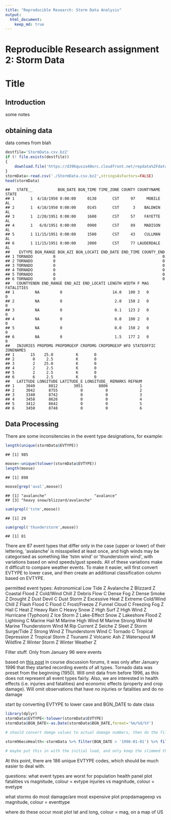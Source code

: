 ```yaml
---
title: "Reproducible Research: Storm Data Analysis"
output: 
  html_document:
    keep_md: true
---
```

Reproducible Research assignment 2: Storm Data
==============================================================


# Title

## Introduction
some notes

## obtaining data
data comes from blah

```r
destfile='StormData.csv.bz2'
if (! file.exists(destfile))
{
    download.file('https://d396qusza40orc.cloudfront.net/repdata%2Fdata%2FStormData.csv.bz2',dest=destfile,method='curl')
}
stormData<-read.csv('./StormData.csv.bz2',stringsAsFactors=FALSE)
head(stormData)
```

```
##   STATE__           BGN_DATE BGN_TIME TIME_ZONE COUNTY COUNTYNAME STATE
## 1       1  4/18/1950 0:00:00     0130       CST     97     MOBILE    AL
## 2       1  4/18/1950 0:00:00     0145       CST      3    BALDWIN    AL
## 3       1  2/20/1951 0:00:00     1600       CST     57    FAYETTE    AL
## 4       1   6/8/1951 0:00:00     0900       CST     89    MADISON    AL
## 5       1 11/15/1951 0:00:00     1500       CST     43    CULLMAN    AL
## 6       1 11/15/1951 0:00:00     2000       CST     77 LAUDERDALE    AL
##    EVTYPE BGN_RANGE BGN_AZI BGN_LOCATI END_DATE END_TIME COUNTY_END
## 1 TORNADO         0                                               0
## 2 TORNADO         0                                               0
## 3 TORNADO         0                                               0
## 4 TORNADO         0                                               0
## 5 TORNADO         0                                               0
## 6 TORNADO         0                                               0
##   COUNTYENDN END_RANGE END_AZI END_LOCATI LENGTH WIDTH F MAG FATALITIES
## 1         NA         0                      14.0   100 3   0          0
## 2         NA         0                       2.0   150 2   0          0
## 3         NA         0                       0.1   123 2   0          0
## 4         NA         0                       0.0   100 2   0          0
## 5         NA         0                       0.0   150 2   0          0
## 6         NA         0                       1.5   177 2   0          0
##   INJURIES PROPDMG PROPDMGEXP CROPDMG CROPDMGEXP WFO STATEOFFIC ZONENAMES
## 1       15    25.0          K       0                                    
## 2        0     2.5          K       0                                    
## 3        2    25.0          K       0                                    
## 4        2     2.5          K       0                                    
## 5        2     2.5          K       0                                    
## 6        6     2.5          K       0                                    
##   LATITUDE LONGITUDE LATITUDE_E LONGITUDE_ REMARKS REFNUM
## 1     3040      8812       3051       8806              1
## 2     3042      8755          0          0              2
## 3     3340      8742          0          0              3
## 4     3458      8626          0          0              4
## 5     3412      8642          0          0              5
## 6     3450      8748          0          0              6
```

## Data Processing

There are some inconsitencies in the event type designations, for example:

```r
length(unique(stormData$EVTYPE))
```

```
## [1] 985
```

```r
moose<-unique(tolower(stormData$EVTYPE))
length(moose)
```

```
## [1] 898
```

```r
moose[grep('aval',moose)]
```

```
## [1] "avalanche"                     "avalance"                     
## [3] "heavy snow/blizzard/avalanche"
```

```r
sum(grepl('tstm',moose))
```

```
## [1] 29
```

```r
sum(grepl('thunderstorm',moose))
```

```
## [1] 81
```

There are 87 event types that differ only in the case (upper or lower) of their lettering, 'avalanche' is missspelled at least once, and high winds may be categorised as something like 'tstm wind' or 'thunderstorm wind', with variations based on wind speeds/gust speeds. All of these variations make it difficult to compare weather events. To make it easier, will first convert EVTYPE to lower case, and then create an additional classification column based on EVTYPE.

permitted event types:
Astronomical Low Tide Z
Avalanche Z
Blizzard Z
Coastal Flood Z
Cold/Wind Chill Z
Debris Flow C
Dense Fog Z
Dense Smoke Z
Drought Z
Dust Devil C
Dust Storm Z
Excessive Heat Z
Extreme Cold/Wind Chill Z
Flash Flood C
Flood C
Frost/Freeze Z
Funnel Cloud C
Freezing Fog Z
Hail C
Heat Z
Heavy Rain C
Heavy Snow Z
High Surf Z
High Wind Z
Hurricane (Typhoon) Z
Ice Storm Z
Lake-Effect Snow Z
Lakeshore Flood Z
Lightning C
Marine Hail M
Marine High Wind M
Marine Strong Wind M
Marine Thunderstorm Wind M
Rip Current Z
Seiche Z
Sleet Z
Storm Surge/Tide Z
Strong Wind Z
Thunderstorm Wind C
Tornado C
Tropical Depression Z
Tropical Storm Z
Tsunami Z
Volcanic Ash Z
Waterspout M
Wildfire Z
Winter Storm Z
Winter Weather Z 


Filter stuff. Only from January 96 were events

based on [this post](https://www.coursera.org/learn/reproducible-research/discussions/weeks/4/threads/IdtP_JHzEeaePQ71AQUtYw) in course discussion forums, it was only after January 1996 that they started recording events of all types. Tornado data was preset from the beginning (1950). Will omit data from before 1996, as this does not represent all event types fairly. Also, we are interested in health effects (i.e. injuries and fatalities) and economic effects (property and crop damage). Will omit observations that have no injuries or fatalities and do no damage

start by converting EVTYPE to lower case and BGN_DATE to date class

```r
library(dplyr)
stormData$EVTYPE<-tolower(stormData$EVTYPE)
stormData$BGN_DATE<-as.Date(stormData$BGN_DATE,format='%m/%d/%Y')

# should convert damge values to actual damage numbers, then do the filtering.

storm96ecoHealth<-stormData %>% filter(BGN_DATE > '1996-01-01') %>% filter(PROPDMG >0 | CROPDMG > 0| INJURIES >0 | FATALITIES >0)

# maybe put this in with the initial load, and only keep the slimmed things.
```



At this point, there are 186 unique EVTYPE codes, which should be much easier to deal with.





questions: what event types are worst for population health
panel plot fatalities vs magnitude, colour = evtype
injuries vs magnitude, colour = evetype

what storms do most damage/are most expensive
plot propdamageexp vs magnitude, colour = eventtype

where do these occur most
plot lat and long, colour = mag, on a map of US


